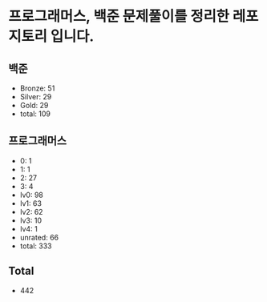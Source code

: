 # 프로그래머스, 백준 문제풀이를 정리한 레포지토리 입니다. 

## 백준
- Bronze: 51
- Silver: 29
- Gold: 29
- total: 109

## 프로그래머스
- 0: 1
- 1: 1
- 2: 27
- 3: 4
- lv0: 98
- lv1: 63
- lv2: 62
- lv3: 10
- lv4: 1
- unrated: 66
- total: 333

## Total
- 442
